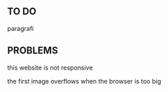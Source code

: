 ## TO DO

paragrafi

## PROBLEMS

this website is not responsive

the first image overflows when the browser is too big
